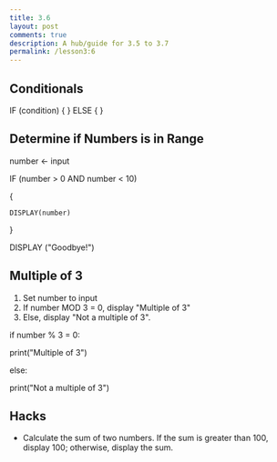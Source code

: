 ```yaml
---
title: 3.6
layout: post
comments: true
description: A hub/guide for 3.5 to 3.7
permalink: /lesson3:6
---
```


## Conditionals

IF (condition)
{
    <block of statements>
}
ELSE
{
    <second block of statements>
}

## Determine if Numbers is in Range
number ← input

IF (number > 0 AND number < 10)

{
    
    DISPLAY(number)

}

DISPLAY ("Goodbye!")

## Multiple of 3
1. Set number to input
2. If number MOD 3 = 0, display "Multiple of 3"
3. Else, display "Not a multiple of 3".

if number % 3 = 0:
   
   print("Multiple of 3")

else:
   
   print("Not a multiple of 3")

## Hacks
 - Calculate the sum of two numbers. If the sum is greater than 100, display 100; otherwise, display the sum.